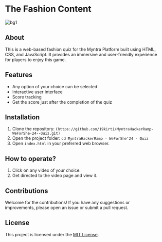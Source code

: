 # The Fashion Content 

![bg1](https://github.com/user-attachments/assets/c553e1a0-db0a-4a23-b6d4-817e30bb5d4d)

## About 

This is a web-based fashion quiz for the Myntra Platform built using HTML, CSS, and JavaScript. It provides an immersive and user-friendly experience for players to enjoy this game.

## Features  

- Any option of your choice can be selected
- Interactive user interface
- Score tracking
- Get the score just after the completion of the quiz

## Installation  

1. Clone the repository: `(https://github.com/19kirti/MyntraHackerRamp-WeForShe-24--Quiz.git)`
2. Open the project folder: `cd MyntraHackerRamp - WeForShe'24 - Quiz`
3. Open `index.html` in your preferred web browser.

## How to operate?

1. Click on any video of your choice.
2. Get directed to the video page and view it.

## Contributions

Welcome for the contributions! If you have any suggestions or improvements, please open an issue or submit a pull request.

## License

This project is licensed under the [MIT License](LICENSE).
